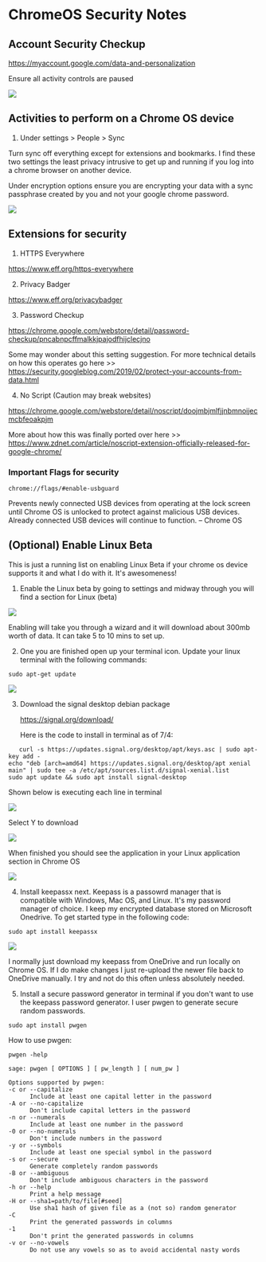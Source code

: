 # ChromeOS Security Notes

## Account Security Checkup

https://myaccount.google.com/data-and-personalization

Ensure all activity controls are paused

![](https://github.com/rootsecdev/ChromeOS/blob/master/Screenshots/Screenshot%202019-06-29%20at%207.37.29%20AM.png)

## Activities to perform on a Chrome OS device

1. Under settings > People > Sync

Turn sync off everything except for extensions and bookmarks. I find these two settings the least privacy intrusive to get up and running if you log into a chrome browser on another device.

Under encryption options ensure you are encrypting your data with a sync passphrase created by you and not your google chrome password. 

![](https://github.com/rootsecdev/ChromeOS/blob/master/Screenshots/Screenshot%202019-06-29%20at%207.46.47%20AM.png)

## Extensions for security

1. HTTPS Everywhere

https://www.eff.org/https-everywhere

2. Privacy Badger

https://www.eff.org/privacybadger

3. Password Checkup

https://chrome.google.com/webstore/detail/password-checkup/pncabnpcffmalkkjpajodfhijclecjno

Some may wonder about this setting suggestion. For more technical details on how this operates go here >> https://security.googleblog.com/2019/02/protect-your-accounts-from-data.html

4. No Script (Caution may break websites)

https://chrome.google.com/webstore/detail/noscript/doojmbjmlfjjnbmnoijecmcbfeoakpjm

More about how this was finally ported over here >> https://www.zdnet.com/article/noscript-extension-officially-released-for-google-chrome/



### Important Flags for security

```
chrome://flags/#enable-usbguard
```
Prevents newly connected USB devices from operating at the lock screen until Chrome OS is unlocked to protect against malicious USB devices. Already connected USB devices will continue to function. – Chrome OS

## (Optional) Enable Linux Beta

This is just a running list on enabling Linux Beta if your chrome os device supports it and what I do with it. It's awesomeness!

1. Enable the Linux beta by going to settings and midway through you will find a section for Linux (beta)

  ![](https://github.com/rootsecdev/ChromeOS/blob/master/Screenshots/Screenshot%202019-07-03%20at%207.30.41%20PM.png)
  
Enabling will take you through a wizard and it will download about 300mb worth of data. It can take 5 to 10 mins to set up. 

2. One you are finished open up your terminal icon. Update your linux terminal with the following commands:

```
sudo apt-get update
```

  ![](https://github.com/rootsecdev/ChromeOS/blob/master/Screenshots/Screenshot%202019-07-01%20at%204.17.40%20PM.png)

3. Download the signal desktop debian package

   https://signal.org/download/
   
   Here is the code to install in terminal as of 7/4:
   
```
   curl -s https://updates.signal.org/desktop/apt/keys.asc | sudo apt-key add -
echo "deb [arch=amd64] https://updates.signal.org/desktop/apt xenial main" | sudo tee -a /etc/apt/sources.list.d/signal-xenial.list
sudo apt update && sudo apt install signal-desktop
```
  Shown below is executing each line in terminal

  ![](https://github.com/rootsecdev/ChromeOS/blob/master/Screenshots/Screenshot%202019-07-04%20at%208.36.34%20AM.png)

  Select Y to download 

  ![](https://github.com/rootsecdev/ChromeOS/blob/master/Screenshots/Screenshot%202019-07-04%20at%208.38.28%20AM.png)

  When finished you should see the application in your Linux application section in Chrome OS

  ![](https://github.com/rootsecdev/ChromeOS/blob/master/Screenshots/Screenshot%202019-07-04%20at%209.00.34%20AM.png)

4. Install keepassx next. Keepass is a passowrd manager that is compatible with Windows, Mac OS, and Linux. It's my password manager of choice. I keep my encrypted database stored on Microsoft Onedrive. To get started type in the following code:

  ```
  sudo apt install keepassx
  ```
  
  ![](https://github.com/rootsecdev/ChromeOS/blob/master/Screenshots/Screenshot%202019-07-04%20at%209.03.15%20AM.png)
  
  I normally just download my keepass from OneDrive and run locally on Chrome OS. If I do make changes I just re-upload the   newer file back to OneDrive manually. I try and not do this often unless absolutely needed. 
  
5. Install a secure password generator in terminal if you don't want to use the keepass password generator. I user pwgen to generate secure random passwords.

  ```
  sudo apt install pwgen
  ```
  
  How to use pwgen:
  
  ```
  pwgen -help
  
  sage: pwgen [ OPTIONS ] [ pw_length ] [ num_pw ]

Options supported by pwgen:
  -c or --capitalize
        Include at least one capital letter in the password
  -A or --no-capitalize
        Don't include capital letters in the password
  -n or --numerals
        Include at least one number in the password
  -0 or --no-numerals
        Don't include numbers in the password
  -y or --symbols
        Include at least one special symbol in the password
  -s or --secure
        Generate completely random passwords
  -B or --ambiguous
        Don't include ambiguous characters in the password
  -h or --help
        Print a help message
  -H or --sha1=path/to/file[#seed]
        Use sha1 hash of given file as a (not so) random generator
  -C
        Print the generated passwords in columns
  -1
        Don't print the generated passwords in columns
  -v or --no-vowels
        Do not use any vowels so as to avoid accidental nasty words
  ```
